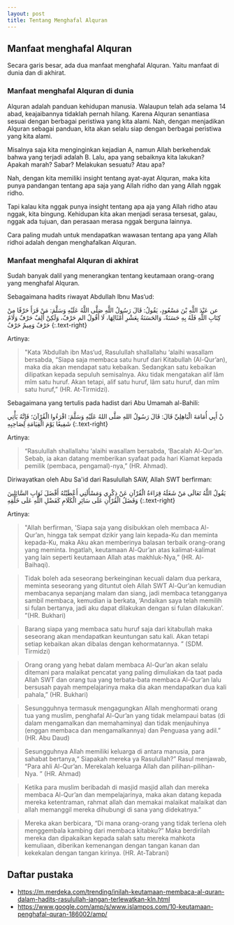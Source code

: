 ```yaml
--- 
layout: post
title: Tentang Menghafal Alquran
--- 
```


## Manfaat menghafal Alquran

Secara garis besar, ada dua manfaat menghafal Alquran. Yaitu manfaat di dunia dan di akhirat.

### Manfaat menghafal Alquran di dunia

Alquran adalah panduan kehidupan manusia. Walaupun telah ada selama 14 abad, keajaibannya tidaklah pernah hilang. Karena Alquran senantiasa sesuai dengan berbagai peristiwa yang kita alami. Nah, dengan menjadikan Alquran sebagai panduan,  kita akan selalu siap dengan berbagai peristiwa yang kita alami.

Misalnya saja kita menginginkan kejadian A, namun Allah berkehendak bahwa yang terjadi adalah B. Lalu, apa yang sebaiknya kita lakukan? Apakah marah? Sabar? Melakukan sesuatu? Atau apa?

Nah, dengan kita memiliki insight tentang ayat-ayat Alquran, maka kita punya pandangan tentang apa saja yang Allah ridho dan yang Allah nggak ridho.

Tapi kalau kita nggak punya insight tentang apa aja yang Allah ridho atau nggak, kita bingung. Kehidupan kita akan menjadi serasa tersesat, galau, nggak ada tujuan, dan perasaan merasa nggak berguna lainnya.

Cara paling mudah untuk mendapatkan wawasan tentang apa yang Allah ridhoi adalah dengan menghafalkan Alquran.

### Manfaat menghafal Alquran di akhirat

Sudah banyak dalil yang menerangkan tentang keutamaan orang-orang yang menghafal Alquran.

Sebagaimana hadits riwayat Abdullah Ibnu Mas‘ud:

عن عَبْدَ اللَّهِ بْنَ مَسْعُودٍ، يَقُولُ: قَالَ رَسُولُ اللَّهِ صَلَّى اللَّهُ عَلَيْهِ وَسَلَّمَ: مَنْ قَرَأَ حَرْفًا مِنْ كِتَابِ اللَّهِ فَلَهُ بِهِ حَسَنَةٌ، وَالحَسَنَةُ بِعَشْرِ أَمْثَالِهَا، لَا أَقُولُ الم حَرْفٌ، وَلَكِنْ أَلِفٌ حَرْفٌ وَلَامٌ حَرْفٌ وَمِيمٌ حَرْفٌ
{:.text-right}

Artinya:

> "Kata ‘Abdullah ibn Mas‘ud, Rasulullah shallallahu ‘alaihi wasallam bersabda, “Siapa saja membaca satu huruf dari Kitabullah (Al-Qur’an), maka dia akan mendapat satu kebaikan. Sedangkan satu kebaikan dilipatkan kepada sepuluh semisalnya. Aku tidak mengatakan alif lâm mîm satu huruf. Akan tetapi, alif satu huruf, lâm satu huruf, dan mîm satu huruf,” (HR. At-Tirmidzi).

Sebagaimana yang tertulis pada hadist dari Abu Umamah al-Bahili:

نْ أَبِي أُمَامَةَ الْبَاهِلِيِّ قَالَ: قَالَ رَسُولُ اللهِ صَلَّى اللهُ عَلَيْهِ وَسَلَّمَ: اقْرَءُوا الْقُرْآنَ؛ فَإِنَّهُ يَأْتِي شَفِيعًا يَوْمَ الْقِيَامَةِ لِصَاحِبِهِ
{:.text-right}

Artinya:

> “Rasulullah shallallahu ‘alaihi wasallam bersabda, ‘Bacalah Al-Qur’an. Sebab, ia akan datang memberikan syafaat pada hari Kiamat kepada pemilik (pembaca, pengamal)-nya,” (HR. Ahmad).

Diriwayatkan oleh Abu Sa'id dari Rasulullah SAW, Allah SWT berfirman:

يَقُولُ اللَّهُ تَعَالَى مَنْ شَغَلَهُ قِرَاءَةُ الْقُرْآنِ عَنْ ذِكْرِي وَمَسْأَلَتِي أَعْطَيْتُهُ أَفْضَلَ ثَوَابِ السَّائِلِينَ وَفَضَلُ الْقُرْآنِ عَلَى سَائِرِ الْكَلَامِ كَفَضْلِ اللَّهِ عَلَى خَلْقِهِ
{:.text-right}

Artinya:

> "Allah berfirman, 'Siapa saja yang disibukkan oleh membaca Al-Qur’an, hingga tak sempat dzikir yang lain kepada-Ku dan meminta kepada-Ku, maka Aku akan memberinya balasan terbaik orang-orang yang meminta. Ingatlah, keutamaan Al-Qur’an atas kalimat-kalimat yang lain seperti keutamaan Allah atas makhluk-Nya,” (HR. Al-Baihaqi).

> Tidak boleh ada seseorang berkeinginan kecuali dalam dua perkara, meminta seseorang yang dituntut oleh Allah SWT Al-Qur’an kemudian membacanya sepanjang malam dan siang, jadi membaca tetangganya sambil membaca, kemudian ia berkata, ‘Andaikan saya telah memilih si fulan bertanya, jadi aku dapat dilakukan dengan si fulan dilakukan’. ”(HR. Bukhari)

> Barang siapa yang membaca satu huruf saja dari kitabullah maka seseorang akan mendapatkan keuntungan satu kali. Akan tetapi setiap kebaikan akan dibalas dengan kehormatannya. ” (SDM. Tirmidzi)

> Orang orang yang hebat dalam membaca Al-Qur’an akan selalu ditemani para malaikat pencatat yang paling dimuliakan da taat pada Allah SWT dan orang tua yang terbata-bata membaca Al-Qur’an lalu bersusah payah mempelajarinya maka dia akan mendapatkan dua kali pahala,” (HR. Bukhari)

> Sesungguhnya termasuk mengagungkan Allah menghormati orang tua yang muslim, penghafal Al-Qur’an yang tidak melampaui batas (di dalam mengamalkan dan memahaminya) dan tidak menjauhinya (enggan membaca dan mengamalkannya) dan Penguasa yang adil.” (HR. Abu Daud)

> Sesungguhnya Allah memiliki keluarga di antara manusia, para sahabat bertanya,“ Siapakah mereka ya Rasulullah?” Rasul menjawab, “Para ahli Al-Qur’an. Merekalah keluarga Allah dan pilihan-pilihan-Nya. ” (HR. Ahmad)

> Ketika para muslim beribadah di masjid masjid allah dan mereka membaca Al-Qur’an dan mempelajarinya, maka akan datang kepada mereka ketentraman, rahmat allah dan memakai malaikat malaikat dan allah memanggil mereka dihubungi di sana yang didekatnya.”

> Mereka akan berbicara, “Di mana orang-orang yang tidak terlena oleh menggembala kambing dari membaca kitabku?” Maka berdirilah mereka dan dipakaikan kepada salah satu mereka mahkota kemuliaan, diberikan kemenangan dengan tangan kanan dan kekekalan dengan tangan kirinya. (HR. At-Tabrani)

## Daftar pustaka

- <https://m.merdeka.com/trending/inilah-keutamaan-membaca-al-quran-dalam-hadits-rasulullah-jangan-terlewatkan-kln.html>
- <https://www.google.com/amp/s/www.islampos.com/10-keutamaan-penghafal-quran-186002/amp/>
